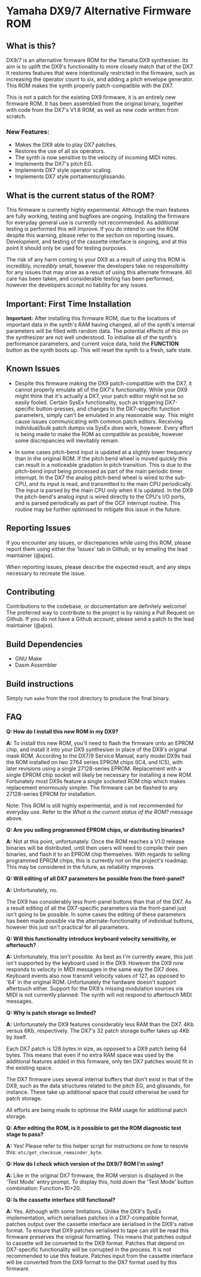 # Yamaha DX9/7 Alternative Firmware ROM

## What is this?

DX9/7 is an alternative firmware ROM for the Yamaha DX9 synthesiser. Its aim is to uplift the DX9's functionality to more closely match that of the DX7. It restores features that were intentionally restricted in the firmware, such as increasing the operator count to six, and adding a pitch envelope generator. This ROM makes the synth properly patch-compatible with the DX7.

This is not a patch for the existing DX9 firmware, it is an entirely new firmware ROM. It has been assembled from the original binary, together with code from the DX7's V1.8 ROM, as well as new code written from scratch.

### New Features:
* Makes the DX9 able to play DX7 patches.
* Restores the use of all six operators.
* The synth is now sensitive to the velocity of incoming MIDI notes.
* Implements the DX7's pitch EG.
* Implements DX7 style operator scaling.
* Implements DX7 style portamento/glissando.

## What is the current status of the ROM?

This firmware is currently highly experimental. Although the main features are fully working, testing and bugfixes are ongoing. Installing the firmware for everyday general use is currently not recommended. As additional testing is performed this will improve. If you do intend to use the ROM despite this warning, please refer to the section on reporting issues.
Development, and testing of the cassette interface is ongoing, and at this point it should only be used for testing purposes.

The risk of any harm coming to your DX9 as a result of using this ROM is incredibly, *incredibly* small, however the developers take no responsibility for any issues that may arise as a result of using this alternate firmware. All care has been taken, and considerable testing has been performed, however the developers accept no liability for any issues.

## Important: First Time Installation

**Important:** After installing this firmware ROM, due to the locations of important data in the synth's RAM having changed, all of the synth's internal parameters will be filled with random data. The potential effects of this on the synthesizer are not well understood. To initialise all of the synth's performance parameters, and current voice data, hold the **FUNCTION** button as the synth boots up. This will reset the synth to a fresh, safe state.

## Known Issues
* Despite this firmware making the DX9 patch-compatible with the DX7, it cannot properly emulate all of the DX7's functionality. While your DX9 might think that it's actually a DX7, your patch editor might not be so easily fooled. Certain SysEx functionality, such as triggering DX7-specific button-presses, and changes to the DX7-specific function parameters, simply can't be emulated in any reasonable way. This might cause issues communicating with common patch editors.
Receiving individual/bulk patch dumps via SysEx *does* work, however. Every effort is being made to make the ROM as compatible as possible, however some discrepancies will inevitably remain.

* In some cases pitch-bend input is updated at a slightly lower frequency than in the original ROM. If the pitch bend wheel is moved quickly this can result in a noticeable gradation in pitch transition. This is due to the pitch-bend input being processed as part of the main periodic timer interrupt. 
In the DX7 the analog pitch-bend wheel is wired to the sub-CPU, and its input is read, and transmitted to the main CPU periodically. The input is parsed by the main CPU only when it is updated. In the DX9 the pitch-bend's analog input is wired directly to the CPU's I/O ports, and is parsed periodically as part of the OCF interrupt routine. This routine may be further optimised to mitigate this issue in the future.

## Reporting Issues

If you encounter any issues, or discrepancies while using this ROM, please report them using either the 'Issues' tab in Github, or by emailing the lead maintainer (@ajxs). 

When reporting issues, please describe the expected result, and any steps necessary to recreate the issue.

## Contributing

Contributions to the codebase, or documentation are definitely welcome! The preferred way to contribute to the project is by raising a Pull Request on Github. If you do not have a Github account, please send a patch to the lead maintainer (@ajxs).

## Build Dependencies

* GNU Make
* Dasm Assembler

## Build instructions

Simply run `make` from the root directory to produce the final binary.

## FAQ
**Q: How do I install this new ROM in my DX9?**

**A:** To install this new ROM, you'll need to flash the firmware onto an EPROM chip, and install it into your DX9 synthesiser in place of the DX9's original mask ROM.
According to the DX7/9 Service Manual, early model DX9s had the ROM installed on two 2764 series EPROM chips (IC4, and IC5), with later revisions using a single 27128-series EPROM. Replacement with a single EPROM chip socket will likely be necessary for installing a new ROM.
Fortunately most DX9s feature a single socketed ROM chip which makes replacement enormously simpler. The firmware can be flashed to any 27128-series EPROM for installation.

Note: This ROM is still highly experimental, and is not recommended for everyday use. Refer to the *What is the current status of the ROM?* message above.

**Q: Are you selling programmed EPROM chips, or distributing binaries?**

**A:** Not at this point, unfortunately. Once the ROM reaches a V1.0 release binaries will be distributed, until then users will need to compile their own binaries, and flash it to an EPROM chip themselves.
With regards to selling programmed EPROM chips, this is currently not on the project's roadmap. This may be considered in the future, as reliability improves.

**Q: Will editing of all DX7 parameters be possible from the front-panel?**

**A:** Unfortunately, no.

The DX9 has considerably less front-panel buttons than that of the DX7. As a result editing of all the DX7-specific parameters via the front-panel just isn't going to be possible. In some cases the editing of these parameters has been made possible via the alternate-functionality of individual buttons, however this just isn't practical for all parameters.


**Q: Will this functionality introduce keyboard velocity sensitivity, or aftertouch?**

**A:** Unfortunately, this isn't possible. As best as I'm currently aware, this just isn't supported by the keyboard used in the DX9. However the DX9 now responds to velocity in MIDI messages in the same way the DX7 does. Keyboard events also now transmit velocity values of 127, as opposed to '64' in the original ROM.
Unfortunately the hardware doesn't support aftertouch either. Support for the DX9's missing modulation sources via MIDI is not currently planned: The synth will not respond to aftertouch MIDI messages.


**Q: Why is patch storage so limited?**

**A:** Unfortunately the DX9 features considerably less RAM than the DX7. 4Kb versus 6Kb, respectively. The DX7's 32 patch storage buffer takes up 4Kb by itself.

Each DX7 patch is 128 bytes in size, as opposed to a DX9 patch being 64 bytes. This means that even if no extra RAM space was used by the additional features added in this firmware, only ten DX7 patches would fit in the existing space.

The DX7 firmware uses several internal buffers that don't exist in that of the DX9, such as the data structures related to the pitch EG, and glissando, for instance. These take up additional space that could otherwise be used for patch storage.

All efforts are being made to optimise the RAM usage for additional patch storage.


**Q: After editing the ROM, is it possible to get the ROM diagnostic test stage to pass?**

**A:** Yes! 
Please refer to this helper script for instructions on how to resovle this: `etc/get_checksum_remainder_byte`.


**Q: How do I check which version of the DX9/7 ROM I'm using?**

**A:** Like in the original DX7 firmware, the ROM version is displayed in the 'Test Mode' entry prompt. To display this, hold down the 'Test Mode' button combination: Function+10+20.


**Q: Is the cassette interface still functional?**

**A:** Yes. Although with some limitations. 
Unlike the DX9's SysEx implementation, which serialises patches in a DX7-compatible format, patches output over the cassette interface are serialised in the DX9's native format. To ensure that DX9 patches serialised to tape can still be read this firmware preserves the original formatting. This means that patches output to cassette will be converted to the DX9 format. Patches that depend on DX7-specific functionality will be corrupted in the process. It is not recommended to use this feature. Patches input from the cassette interface will be converted from the DX9 format to the DX7 format used by this firmware. 
